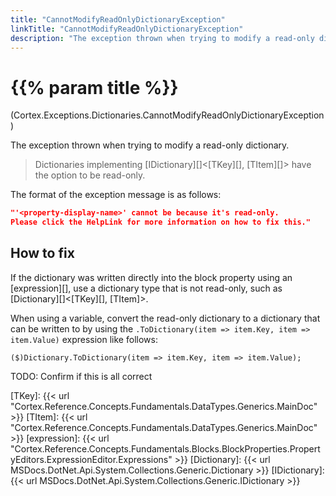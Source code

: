```yaml
---
title: "CannotModifyReadOnlyDictionaryException"
linkTitle: "CannotModifyReadOnlyDictionaryException"
description: "The exception thrown when trying to modify a read-only dictionary."
---
```


# {{% param title %}}

<p class="namespace">(Cortex.Exceptions.Dictionaries.CannotModifyReadOnlyDictionaryException)</p>

The exception thrown when trying to modify a read-only dictionary.

> Dictionaries implementing [IDictionary][]&lt;[TKey][], [TItem][]&gt; have the option to be read-only.

The format of the exception message is as follows:

```json
"'<property-display-name>' cannot be because it's read-only.
Please click the HelpLink for more information on how to fix this."
```

## How to fix

If the dictionary was written directly into the block property using an [expression][], use a dictionary type that is not read-only, such as [Dictionary][]&lt;[TKey][], [TItem]&gt;.

When using a variable, convert the read-only dictionary to a dictionary that can be written to by using the `.ToDictionary(item => item.Key, item => item.Value)` expression like follows:

```CSharp
($)Dictionary.ToDictionary(item => item.Key, item => item.Value);
```

TODO: Confirm if this is all correct

[TKey]: {{< url "Cortex.Reference.Concepts.Fundamentals.DataTypes.Generics.MainDoc" >}}
[TItem]: {{< url "Cortex.Reference.Concepts.Fundamentals.DataTypes.Generics.MainDoc" >}}
[expression]: {{< url "Cortex.Reference.Concepts.Fundamentals.Blocks.BlockProperties.PropertyEditors.ExpressionEditor.Expressions" >}}
[Dictionary]: {{< url MSDocs.DotNet.Api.System.Collections.Generic.Dictionary >}}
[IDictionary]: {{< url MSDocs.DotNet.Api.System.Collections.Generic.IDictionary >}}
